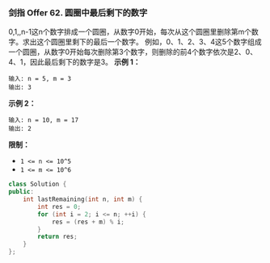 ### 剑指 Offer 62. 圆圈中最后剩下的数字
0,1,,n-1这n个数字排成一个圆圈，从数字0开始，每次从这个圆圈里删除第m个数字。求出这个圆圈里剩下的最后一个数字。
例如，0、1、2、3、4这5个数字组成一个圆圈，从数字0开始每次删除第3个数字，则删除的前4个数字依次是2、0、4、1，因此最后剩下的数字是3。
**示例 1：**
```
输入: n = 5, m = 3 
输出: 3
```
**示例 2：**
```
输入: n = 10, m = 17 
输出: 2
```
**限制：**
* `1 <= n <= 10^5`
* `1 <= m <= 10^6`
```cpp
class Solution {
public:
    int lastRemaining(int n, int m) {
        int res = 0;
        for (int i = 2; i <= n; ++i) {
            res = (res + m) % i;
        }
        return res;
    }
};
```